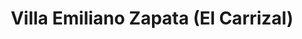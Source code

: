 ---
title: Villa Emiliano Zapata (El Carrizal)
url: /villa-emiliano-zapata-el-carrizal/
latitude: 19.364
longitude: -96.656
---